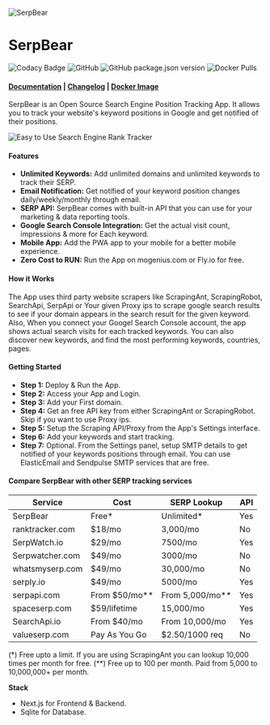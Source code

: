 ![SerpBear](https://i.imgur.com/0S2zIH3.png) 
# SerpBear

![Codacy Badge](https://app.codacy.com/project/badge/Grade/7e7a0030c3f84c6fb56a3ce6273fbc1d) ![GitHub](https://img.shields.io/github/license/towfiqi/serpbear) ![GitHub package.json version](https://img.shields.io/github/package-json/v/towfiqi/serpbear) ![Docker Pulls](https://img.shields.io/docker/pulls/towfiqi/serpbear)

#### [Documentation](https://docs.serpbear.com/) | [Changelog](https://github.com/towfiqi/serpbear/blob/main/CHANGELOG.md) | [Docker Image](https://hub.docker.com/r/towfiqi/serpbear)

SerpBear is an Open Source Search Engine Position Tracking App. It allows you to track your website's keyword positions in Google and get notified of their positions.

![Easy to Use Search Engine Rank Tracker](https://erevanto.sirv.com/Images/serpbear/serpbear_readme_v2.gif)

#### Features
-   **Unlimited Keywords:** Add unlimited domains and unlimited keywords to track their SERP.
-   **Email Notification:** Get notified of your keyword position changes daily/weekly/monthly through email.
-   **SERP API:** SerpBear comes with built-in API that you can use for your marketing & data reporting tools.
-   **Google Search Console Integration:** Get the actual visit count, impressions & more for Each keyword. 
-   **Mobile App:** Add the PWA app to your mobile for a better mobile experience. 
-   **Zero Cost to RUN:** Run the App on mogenius.com or Fly.io for free.

#### How it Works
The App uses third party website scrapers like ScrapingAnt, ScrapingRobot, SearchApi, SerpApi or Your given Proxy ips to scrape google search results to see if your domain appears in the search result for the given keyword. Also, When you connect your Googel Search Console account, the app shows actual search visits for each tracked keywords. You can also discover new keywords, and find the most performing keywords, countries, pages.

#### Getting Started
-   **Step 1:** Deploy & Run the App.
-   **Step 2:** Access your App and Login.
-   **Step 3:** Add your First domain.
-   **Step 4:** Get an free API key from either ScrapingAnt or ScrapingRobot. Skip if you want to use Proxy ips.
-   **Step 5:** Setup the Scraping API/Proxy from the App's Settings interface.
-   **Step 6:** Add your keywords and start tracking.
-   **Step 7:** Optional. From the Settings panel, setup SMTP details to get notified of your keywords positions through email. You can use ElasticEmail and Sendpulse SMTP services that are free.  

#### Compare SerpBear with other SERP tracking services

|Service  | Cost | SERP Lookup | API |
|--|--|--|--|
| SerpBear | Free* | Unlimited* | Yes |
| ranktracker.com | $18/mo| 3,000/mo| No |
| SerpWatch.io | $29/mo | 7500/mo | Yes |
| Serpwatcher.com | $49/mo| 3000/mo | No |
| whatsmyserp.com | $49/mo| 30,000/mo| No |
| serply.io | $49/mo | 5000/mo | Yes |
| serpapi.com | From $50/mo** | From 5,000/mo** | Yes |
| spaceserp.com | $59/lifetime | 15,000/mo | Yes |
| SearchApi.io | From $40/mo | From 10,000/mo | Yes |
| valueserp.com | Pay As You Go | $2.50/1000 req | No |

(*) Free upto a limit. If you are using ScrapingAnt you can lookup 10,000 times per month for free.
(**) Free up to 100 per month. Paid from 5,000 to 10,000,000+ per month.

**Stack**
-   Next.js for Frontend & Backend.  
-   Sqlite for Database.
